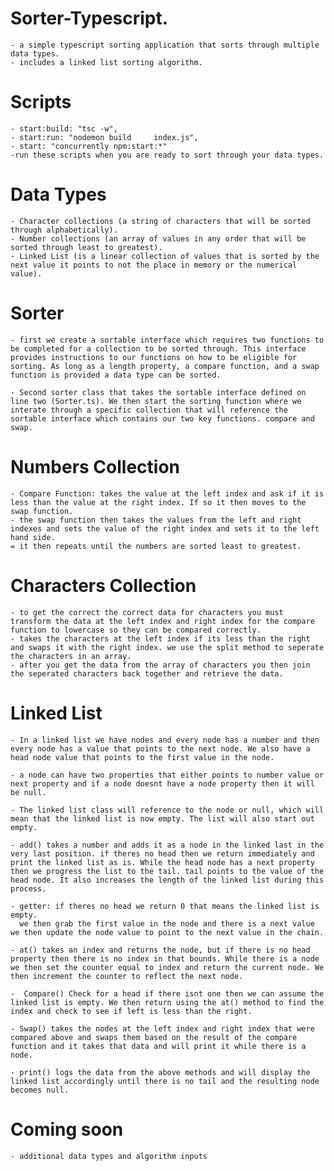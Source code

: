 # Sorter-Typescript.
    - a simple typescript sorting application that sorts through multiple data types.
    - includes a linked list sorting algorithm.

# Scripts
    - start:build: "tsc -w",
    - start:run: "nodemon build     index.js",
    - start: "concurrently npm:start:*"
    -run these scripts when you are ready to sort through your data types. 


 # Data Types
    - Character collections (a string of characters that will be sorted through alphabetically).
    - Number collections (an array of values in any order that will be sorted through least to greatest).
    - Linked List (is a linear collection of values that is sorted by the next value it points to not the place in memory or the numerical value).
# Sorter
    - first we create a sortable interface which requires two functions to be completed for a collection to be sorted through. This interface provides instructions to our functions on how to be eligible for sorting. As long as a length property, a compare function, and a swap function is provided a data type can be sorted.   

    - Second sorter class that takes the sortable interface defined on line two (Sorter.ts). We then start the sorting function where we interate through a specific collection that will reference the sortable interface which contains our two key functions. compare and swap. 

# Numbers Collection
    - Compare Function: takes the value at the left index and ask if it is less than the value at the right index. If so it then moves to the swap function.
    - the swap function then takes the values from the left and right indexes and sets the value of the right index and sets it to the left hand side. 
    = it then repeats until the numbers are sorted least to greatest. 
# Characters Collection
    - to get the correct the correct data for characters you must transform the data at the left index and right index for the compare function to lowercase so they can be compared correctly.
    - takes the characters at the left index if its less than the right and swaps it with the right index. we use the split method to seperate the characters in an array.
    - after you get the data from the array of characters you then join the seperated characters back together and retrieve the data.

# Linked List 
    - In a linked list we have nodes and every node has a number and then every node has a value that points to the next node. We also have a head node value that points to the first value in the node.  

    - a node can have two properties that either points to number value or next property and if a node doesnt have a node property then it will be null.

    - The linked list class will reference to the node or null, which will mean that the linked list is now empty. The list will also start out empty.

    - add() takes a number and adds it as a node in the linked last in the very last position. if theres no head then we return immediately and print the linked list as is. While the head node has a next property then we progress the list to the tail. tail points to the value of the head node. It also increases the length of the linked list during this process. 
    
    - getter: if theres no head we return 0 that means the linked list is empty.
      we then grab the first value in the node and there is a next value we then update the node value to point to the next value in the chain. 
    
    - at() takes an index and returns the node, but if there is no head property then there is no index in that bounds. While there is a node we then set the counter equal to index and return the current node. We then increment the counter to reflect the next node. 

    -  Compare() Check for a head if there isnt one then we can assume the linked list is empty. We then return using the at() method to find the index and check to see if left is less than the right. 

    - Swap() takes the nodes at the left index and right index that were compared above and swaps them based on the result of the compare function and it takes that data and will print it while there is a node.

    - print() logs the data from the above methods and will display the linked list accordingly until there is no tail and the resulting node becomes null. 

# Coming soon 
    - additional data types and algorithm inputs